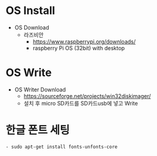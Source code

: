 
# OS Install

- OS Download
    - 라즈비안
        - https://www.raspberrypi.org/downloads/
        - raspberry Pi OS (32bit) with desktop

# OS Write

- OS Writer Download
    - https://sourceforge.net/projects/win32diskimager/
    - 설치 후 micro SD카드를 SD카드usb에 넣고 Write

# 한글 폰트 세팅
    - sudo apt-get install fonts-unfonts-core



